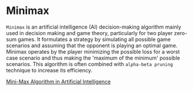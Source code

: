 # Minimax

`Minimax` is an artificial intelligence (AI) decision-making algorithm mainly used in decision making and game theory, particularly for two player zero-sum games. It formulates a strategy by simulating all possible game scenarios and assuming that the opponent is playing an optimal game. Minimax operates by the player minimizing the possible loss for a worst case scenario and thus making the 'maximum of the minimum' possible scenarios. This algorithm is often combined with `alpha-beta pruning` technique to increase its efficiency.

<a href = "https://www.javatpoint.com/mini-max-algorithm-in-ai"> Mini-Max Algorithm in Artificial Intelligence </a>
